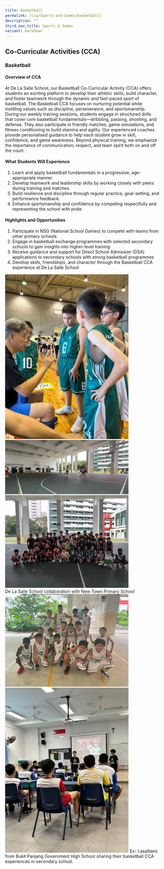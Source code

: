 ```yaml
---
title: Basketball
permalink: /cca/Sports-and-Games/basketball/
description: ""
third_nav_title: Sports & Games
variant: markdown
---
```

## Co-Curricular&nbsp;Activities&nbsp;(CCA)

### Basketball

#### Overview of CCA

At De La Salle School, our Basketball Co-Curricular Activity (CCA) offers students an exciting platform to develop their athletic skills, build character, and foster teamwork through the dynamic and fast-paced sport of basketball. The Basketball CCA focuses on nurturing potential while instilling values such as discipline, perseverance, and sportsmanship. During our weekly training sessions, students engage in structured drills that cover core basketball fundamentals—dribbling, passing, shooting, and defense. They also participate in friendly matches, game simulations, and fitness conditioning to build stamina and agility. Our experienced coaches provide personalised guidance to help each student grow in skill, confidence, and game awareness. Beyond physical training, we emphasize the importance of communication, respect, and team spirit both on and off the court.

#### What Students Will Experience 

1. Learn and apply basketball fundamentals in a progressive, age-appropriate manner.
2. Develop teamwork and leadership skills by working closely with peers during training and matches.
3. Build resilience and discipline through regular practice, goal-setting, and performance feedback.
4. Enhance sportsmanship and confidence by competing respectfully and representing the school with pride.

#### Highlights and Opportunities 

1. Participate in NSG (National School Games) to compete with teams from other primary schools
2. Engage in basketball exchange programmes with selected secondary schools to gain insights into higher-level training
3. Receive guidance and support for Direct School Admission (DSA) applications to secondary schools with strong basketball programmes
4. Develop skills, friendships, and character through the Basketball CCA experience at De La Salle School

<img src="/images/2025/Cca/bb1.jpg" style="width:80%"><br>
<img src="/images/2025/Cca/bb2.jpg" style="width:80%"><br>
<img src="/images/2025/Cca/bb3.jpg" style="width:80%">
 &nbsp;  &nbsp; &nbsp; &nbsp; &nbsp; &nbsp; &nbsp; &nbsp; &nbsp; &nbsp; De La Salle School collaboration with New Town Primary School <br>
<img src="/images/2025/Cca/bb4.jpg" style="width:80%"><br>
<img src="/images/2025/Cca/bb5.jpg" style="width:80%">
 Ex- Lasallians from Bukit Panjang Government High School   sharing their basketball CCA experiences in secondary school.
